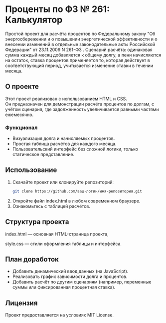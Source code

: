 # Проценты по ФЗ № 261: Калькулятор  

Простой проект для расчёта процентов по Федеральному закону "Об энергосбережении и о повышении энергетической эффективности и о внесении изменений в отдельные законодательные акты Российской Федерации" от 23.11.2009 N 261-ФЗ . 
Сценарий расчёта: одинаковая сумма каждый месяц добавляется к общему долгу, а пени начисляются на остаток, ставка процентов применяется то, которая действует в соответствующий период, учитывается изменение ставки в течении месяца. 

## О проекте  

Этот проект реализован с использованием HTML и CSS.  
Он предназначен для демонстрации расчёта процентов по долгам, с учётом сценария, где задолженность увеличивается равными частями ежемесячно.  


### Функционал  

- Визуализация долга и начисляемых процентов.  
- Простая таблица расчётов для каждого месяца.  
- Пользовательский интерфейс без сложной логики, только статическое представление.  

## Использование  

1. Скачайте проект или клонируйте репозиторий:  
   ```bash
   git clone https://github.com/ваш-логин/имя-репозитория.git
   ```
2. Откройте файл index.html в любом современном браузере.
3. Ознакомьтесь с таблицей расчётов.

## Структура проекта

index.html — основная HTML-страница проекта,

style.css — стили оформления таблицы и интерфейса.

## План доработок

- Добавить динамический ввод данных (на JavaScript).
- Реализовать график зависимости долга и процентов.
- Добавить расчёт по другим сценариям (например, переменные суммы или фиксированная процентная ставка).

## Лицензия

Проект предоставляется на условиях MIT License.

 
